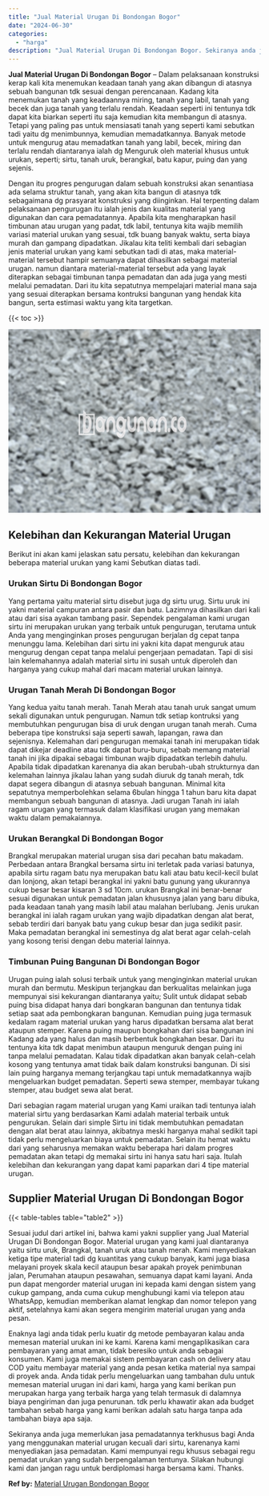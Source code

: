 ```yaml
---
title: "Jual Material Urugan Di Bondongan Bogor"
date: "2024-06-30"
categories: 
  - "harga"
description: "Jual Material Urugan Di Bondongan Bogor. Sekiranya anda juga memerlukan jasa pemadatannya terkhusus bagi Anda yang menggunakan material urugan kecuali dari s..."
---
```


**Jual Material Urugan Di Bondongan Bogor** – Dalam pelaksanaan konstruksi kerap kali kita menemukan keadaan tanah yang akan dibangun di atasnya sebuah bangunan tdk sesuai dengan perencanaan. Kadang kita menemukan tanah yang keadaannya miring, tanah yang labil, tanah yang becek dan juga tanah yang terlalu rendah. Keadaan seperti ini tentunya tdk dapat kita biarkan seperti itu saja kemudian kita membangun di atasnya. Tetapi yang paling pas untuk mensiasati tanah yang seperti kami sebutkan tadi yaitu dg menimbunnya, kemudian memadatkannya. Banyak metode untuk mengurug atau memadatkan tanah yang labil, becek, miring dan terlalu rendah diantaranya ialah dg Menguruk oleh material khusus untuk urukan, seperti; sirtu, tanah uruk, berangkal, batu kapur, puing dan yang sejenis.

Dengan itu progres pengurugan dalam sebuah konstruksi akan senantiasa ada selama struktur tanah, yang akan kita bangun di atasnya tdk sebagaimana dg prasyarat konstruksi yang diinginkan. Hal terpenting dalam pelaksanaan pengurugan itu ialah jenis dan kualitas material yang digunakan dan cara pemadatannya. Apabila kita mengharapkan hasil timbunan atau urugan yang padat, tdk labil, tentunya kita wajib memilih variasi material urukan yang sesuai, tdk buang banyak waktu, serta biaya murah dan gampang dipadatkan. Jikalau kita teliti kembali dari sebagian jenis material urukan yang kami sebutkan tadi di atas, maka material-material tersebut hampir semuanya dapat dihasilkan sebagai material urugan. namun diantara material-material tersebut ada yang layak diterapkan sebagai timbunan tanpa pemadatan dan ada juga yang mesti melalui pemadatan. Dari itu kita sepatutnya mempelajari material mana saja yang sesuai diterapkan bersama kontruksi bangunan yang hendak kita bangun, serta estimasi waktu yang kita targetkan.

{{< toc >}}

![Jual Material Urugan Di Bondongan Bogor](/images/jual-urugan-01.png)

## Kelebihan dan Kekurangan Material Urugan

Berikut ini akan kami jelaskan satu persatu, kelebihan dan kekurangan beberapa material urukan yang kami Sebutkan diatas tadi.

### Urukan Sirtu Di Bondongan Bogor

Yang pertama yaitu material sirtu disebut juga dg sirtu urug. Sirtu uruk ini yakni material campuran antara pasir dan batu. Lazimnya dihasilkan dari kali atau dari sisa ayakan tambang pasir. Sependek pengalaman kami urugan sirtu ini merupakan urukan yang terbaik untuk pengurugan, terutama untuk Anda yang menginginkan proses pengurugan berjalan dg cepat tanpa menunggu lama. Kelebihan dari sirtu ini yakni kita dapat menguruk atau mengurug dengan cepat tanpa melalui pengerjaan pemadatan. Tapi di sisi lain kelemahannya adalah material sirtu ini susah untuk diperoleh dan harganya yang cukup mahal dari macam material urukan lainnya.

### Urugan Tanah Merah Di Bondongan Bogor

Yang kedua yaitu tanah merah. Tanah Merah atau tanah uruk sangat umum sekali digunakan untuk pengurugan. Namun tdk setiap kontruksi yang membutuhkan pengurugan bisa di uruk dengan urugan tanah merah. Cuma beberapa tipe konstruksi saja seperti sawah, lapangan, rawa dan sejenisnya. Kelemahan dari pengurugan memakai tanah ini merupakan tidak dapat dikejar deadline atau tdk dapat buru-buru, sebab memang material tanah ini jika dipakai sebagai timbunan wajib dipadatkan terlebih dahulu. Apabila tidak dipadatkan karenanya dia akan berubah-ubah strukturnya dan kelemahan lainnya jikalau lahan yang sudah diuruk dg tanah merah, tdk dapat segera dibangun di atasnya sebuah bangunan. Minimal kita sepatutnya memperbolehkan selama 6bulan hingga 1 tahun baru kita dapat membangun sebuah bangunan di atasnya. Jadi urugan Tanah ini ialah ragam urugan yang termasuk dalam klasifikasi urugan yang memakan waktu dalam pemakaiannya.

### Urukan Berangkal Di Bondongan Bogor

Brangkal merupakan material urugan sisa dari pecahan batu makadam. Perbedaan antara Brangkal bersama sirtu ini terletak pada variasi batunya, apabila sirtu ragam batu nya merupakan batu kali atau batu kecil-kecil bulat dan lonjong, akan tetapi berangkal ini yakni batu gunung yang ukurannya cukup besar besar kisaran 3 sd 10cm. urukan Brangkal ini benar-benar sesuai digunakan untuk pemadatan jalan khususnya jalan yang baru dibuka, pada keadaan tanah yang masih labil atau malahan berlubang. Jenis urukan berangkal ini ialah ragam urukan yang wajib dipadatkan dengan alat berat, sebab terdiri dari banyak batu yang cukup besar dan juga sedikit pasir. Maka pemadatan berangkal ini semestinya dg alat berat agar celah-celah yang kosong terisi dengan debu material lainnya.

### Timbunan Puing Bangunan Di Bondongan Bogor

Urugan puing ialah solusi terbaik untuk yang menginginkan material urukan murah dan bermutu. Meskipun terjangkau dan berkualitas melainkan juga mempunyai sisi kekurangan diantaranya yaitu; Sulit untuk didapat sebab puing bisa didapat hanya dari bongkaran bangunan dan tentunya tidak setiap saat ada pembongkaran bangunan. Kemudian puing juga termasuk kedalam ragam material urukan yang harus dipadatkan bersama alat berat ataupun stemper. Karena puing maupun bongkahan dari sisa bangunan ini Kadang ada yang halus dan masih berbentuk bongkahan besar. Dari itu tentunya kita tdk dapat menimbun ataupun menguruk dengan puing ini tanpa melalui pemadatan. Kalau tidak dipadatkan akan banyak celah-celah kosong yang tentunya amat tidak baik dalam konstruksi bangunan. Di sisi lain puing harganya memang terjangkau tapi untuk memadatkannya wajib mengeluarkan budget pemadatan. Seperti sewa stemper, membayar tukang stemper, atau budget sewa alat berat.

Dari sebagian ragam material urugan yang Kami uraikan tadi tentunya ialah material sirtu yang berdasarkan Kami adalah material terbaik untuk pengurukan. Selain dari simple Sirtu ini tidak membutuhkan pemadatan dengan alat berat atau lainnya, akibatnya meski harganya mahal sedikit tapi tidak perlu mengeluarkan biaya untuk pemadatan. Selain itu hemat waktu dari yang seharusnya memakan waktu beberapa hari dalam progres pemadatan akan tetapi dg memakai sirtu ini hanya satu hari saja. Itulah kelebihan dan kekurangan yang dapat kami paparkan dari 4 tipe material urugan.

## Supplier Material Urugan Di Bondongan Bogor

{{< table-tables table="table2" >}}

Sesuai judul dari artikel ini, bahwa kami yakni supplier yang Jual Material Urugan Di Bondongan Bogor. Material urugan yang kami jual diantaranya yaitu sirtu uruk, Brangkal, tanah uruk atau tanah merah. Kami menyediakan ketiga tipe material tadi dg kuantitas yang cukup banyak, kami juga biasa melayani proyek skala kecil ataupun besar apakah proyek penimbunan jalan, Perumahan ataupun pesawahan, semuanya dapat kami layani. Anda pun dapat mengorder material urugan ini kepada kami dengan sistem yang cukup gampang, anda cuma cukup menghubungi kami via telepon atau WhatsApp, kemudian memberikan alamat lengkap dan nomor telepon yang aktif, setelahnya kami akan segera mengirim material urugan yang anda pesan.

Enaknya lagi anda tidak perlu kuatir dg metode pembayaran kalau anda memesan material urukan ini ke kami. Karena kami mengaplikasikan cara pembayaran yang amat aman, tidak beresiko untuk anda sebagai konsumen. Kami juga memakai sistem pembayaran cash on delivery atau COD yaitu membayar material yang anda pesan ketika material nya sampai di proyek anda. Anda tidak perlu mengeluarkan uang tambahan dulu untuk memesan material urugan ini dari kami, harga yang kami berikan pun merupakan harga yang terbaik harga yang telah termasuk di dalamnya biaya pengiriman dan juga penurunan. tdk perlu khawatir akan ada budget tambahan sebab harga yang kami berikan adalah satu harga tanpa ada tambahan biaya apa saja.

Sekiranya anda juga memerlukan jasa pemadatannya terkhusus bagi Anda yang menggunakan material urugan kecuali dari sirtu, karenanya kami menyediakan jasa pemadatan. Kami mempunyai regu khusus sebagai regu pemadat urukan yang sudah berpengalaman tentunya. Silakan hubungi kami dan jangan ragu untuk berdiplomasi harga bersama kami. Thanks.

**Ref by:** [Material Urugan Bondongan Bogor](https://id.wikipedia.org/wiki/Material)
